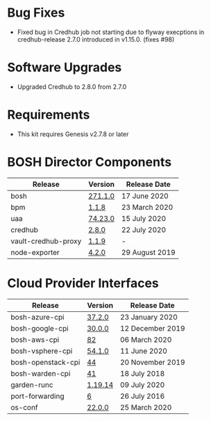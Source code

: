 # Bug Fixes
* Fixed bug in Credhub job not starting due to flyway execptions in credhub-release 2.7.0 introduced in v1.15.0. (fixes #98)

# Software Upgrades

* Upgraded Credhub to 2.8.0 from 2.7.0

# Requirements

* This kit requires Genesis v2.7.8 or later

# BOSH Director Components

| Release | Version | Release Date |
| ------- | ------- | ------------ |
| bosh | [271.1.0](https://github.com/cloudfoundry/bosh/releases/tag/v271.1.0) | 17 June 2020 |
| bpm | [1.1.8](https://github.com/cloudfoundry-incubator/bpm-release/releases/tag/v1.1.8) | 23 March 2020 |
| uaa | [74.23.0](https://github.com/cloudfoundry/uaa-release/releases/tag/v74.23.0) | 15 July 2020 |
| credhub | [2.8.0](https://github.com/pivotal-cf/credhub-release/releases/tag/2.8.0) | 22 July 2020 |
| vault-credhub-proxy | [1.1.9](https://github.com/starkandwayne/vault-credhub-proxy/releases/tag/v1.1.9) | - |
| node-exporter | [4.2.0](https://github.com/bosh-prometheus/node-exporter-boshrelease/releases/tag/v4.2.0) | 29 August 2019 |


# Cloud Provider Interfaces

| Release | Version | Release Date |
| ------- | ------- | ------------ |
| bosh-azure-cpi | [37.2.0](https://github.com/cloudfoundry/bosh-azure-cpi-release/releases/tag/v37.2.0) | 23 January 2020 |
| bosh-google-cpi | [30.0.0](https://github.com/cloudfoundry/bosh-google-cpi-release/releases/tag/v30.0.0) | 12 December 2019 |
| bosh-aws-cpi | [82](https://github.com/cloudfoundry/bosh-aws-cpi-release/releases/tag/v82) | 06 March 2020 |
| bosh-vsphere-cpi | [54.1.0](https://github.com/cloudfoundry/bosh-vsphere-cpi-release/releases/tag/v54.1.0) | 11 June 2020 |
| bosh-openstack-cpi | [44](https://github.com/cloudfoundry/bosh-openstack-cpi-release/releases/tag/v44) | 20 November 2019 |
| bosh-warden-cpi | [41](https://github.com/cppforlife/bosh-warden-cpi-release/releases/tag/v41) | 18 July 2018 |
| garden-runc | [1.19.14](https://github.com/cloudfoundry/garden-runc-release/releases/tag/v1.19.14) | 09 July 2020 |
| port-forwarding | [6](https://github.com/cloudfoundry-community/port-forwarding-boshrelease/releases/tag/v6) | 26 July 2016 |
| os-conf | [22.0.0](https://github.com/cloudfoundry/os-conf-release/releases/tag/v22.0.0) | 25 March 2020 |

